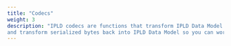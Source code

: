 ```yaml
---
title: "Codecs"
weight: 3
description: "IPLD codecs are functions that transform IPLD Data Model into serialized bytes so you can send and share data,
and transform serialized bytes back into IPLD Data Model so you can work with it."
---
```

